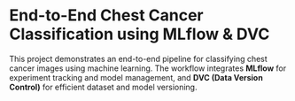 # End-to-End Chest Cancer Classification using MLflow & DVC

This project demonstrates an end-to-end pipeline for classifying chest cancer images using machine learning. The workflow integrates **MLflow** for experiment tracking and model management, and **DVC (Data Version Control)** for efficient dataset and model versioning.
